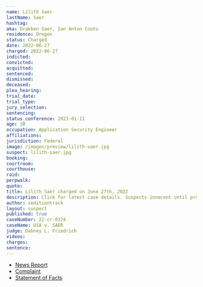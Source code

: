 ```yaml
---
name: Lilith Saer
lastName: Saer
hashtag:
aka: Drakken Saer, Ian Anton Coutu
residence: Oregon
status: Charged
date: 2022-06-27
charged: 2022-06-27
indicted:
convicted:
acquitted:
sentenced:
dismissed:
deceased:
plea_hearing:
trial_date:
trial_type:
jury_selection:
sentencing:
status_conference: 2023-01-11
age: 30
occupation: Application Security Engineer
affiliations:
jurisdiction: Federal
image: /images/preview/lilith-saer.jpg
suspect: lilith-saer.jpg
booking:
courtroom:
courthouse:
raid:
perpwalk:
quote:
title: Lilith Saer charged on June 27th, 2022
description: Click for latest case details. Suspects innocent until proven guilty.
author: seditiontrack
layout: suspect
published: true
caseNumber: 22-cr-0374
caseName: USA v. SAER
judge: Dabney L. Friedrich
videos:
charges:
sentence:
---
```

- [News Report](https://www.kptv.com/2022/07/13/portland-woman-arrested-charged-connection-with-jan-6-capitol-attack/)
- [Complaint](https://www.justice.gov/usao-dc/case-multi-defendant/file/1518561/download)
- [Statement of Facts](https://www.justice.gov/usao-dc/case-multi-defendant/file/1518566/download)
